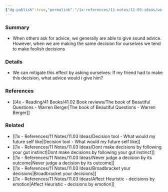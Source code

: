 ```yaml
---
{"dg-publish":true,"permalink":"/1x-references/11-notes/11-03-ideas/we-give-better-advice-to-others-than-to-ourselves/","title":"We give better advice to others than to ourselves","noteIcon":""}
---
```



### Summary
- When others ask for advice, we generally are able to give sound advice. However, when we are making the same decision for ourselves we tend to make foolish decisions

### Details
- We can mitigate this effect by asking ourselves: If my friend had to make this decision, what advice would i give him?

### References
- [[4x - Reading/41 Books/41.02 Book reviews/The book of Beautiful Questions - Warren Berger\|The book of Beautiful Questions - Warren Berger]]

### Related
- [[1x - References/11 Notes/11.03 Ideas/Decision tool - What would my future self like\|Decision tool - What would my future self like]]
- [[1x - References/11 Notes/11.03 Ideas/Dont make decisions by following your gut instinct\|Dont make decisions by following your gut instinct]]
- [[1x - References/11 Notes/11.03 Ideas/Never judge a decision by its outcome\|Never judge a decision by its outcome]]
- [[1x - References/11 Notes/11.03 Ideas/Broadbracket your decisions\|Broadbracket your decisions]]
- [[1x - References/11 Notes/11.03 Ideas/Affect Heuristic - decisions by emotion\|Affect Heuristic - decisions by emotion]]